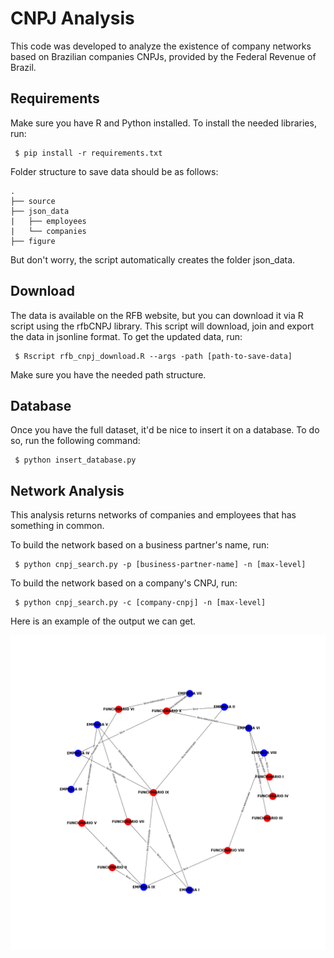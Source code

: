 # CNPJ Analysis

This code was developed to analyze the existence of company networks based on Brazilian companies CNPJs,  provided by the  Federal Revenue of Brazil.

## Requirements

Make sure you have R and Python installed. 
To install the needed libraries, run:

```
 $ pip install -r requirements.txt
```
Folder structure to save data should be as follows:

```
.
├── source
├── json_data
|   ├── employees
|   └── companies
├── figure
```
But don't worry, the script automatically creates the folder json_data.

## Download

The data is available on the RFB website, but you can download it via R script using the rfbCNPJ library. This script will download, join and export the data in jsonline format. To get the updated data, run:

```
 $ Rscript rfb_cnpj_download.R --args -path [path-to-save-data]
```

Make sure you have the needed path structure.

## Database

Once you have the full dataset, it'd be nice to insert it on a database. To do so, run the following command:

```
 $ python insert_database.py
```

## Network Analysis

This analysis returns networks of companies and employees that has something in common.

To build the network based on a business partner's name, run:
```
 $ python cnpj_search.py -p [business-partner-name] -n [max-level]
```

To build the network based on a company's CNPJ, run:
```
 $ python cnpj_search.py -c [company-cnpj] -n [max-level]
```
Here is an example of the output we can get.

<img src="network_example.png"
     alt="Markdown Monster icon"
     style="float: left; margin-right: 10px;" />